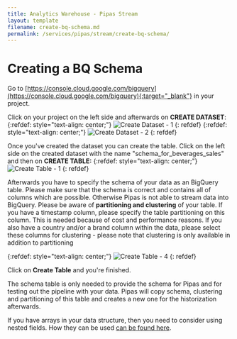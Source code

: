```yaml
---
title: Analytics Warehouse - Pipas Stream
layout: template
filename: create-bq-schema.md
permalink: /services/pipas/stream/create-bq-schema/
--- 
```

# Creating a BQ Schema

Go to [https://console.cloud.google.com/bigquery](https://console.cloud.google.com/bigquery){:target="_blank"} in your project. 

Click on your project on the left side and afterwards on **CREATE DATASET**:
{:refdef: style="text-align: center;"}
![Create Dataset - 1]({{site.baseurl}}/3-services/pipas/create-bq-schema/screen-1.png)
{: refdef}
{:refdef: style="text-align: center;"}
![Create Dataset - 2]({{site.baseurl}}/3-services/pipas/create-bq-schema/screen-2.png)
{: refdef}

Once you've created the dataset you can create the table. Click on the left side on the created dataset with the name "schema_for_beverages_sales" and then on **CREATE TABLE:** 
{:refdef: style="text-align: center;"}
![Create Table - 1]({{site.baseurl}}/3-services/pipas/create-bq-schema/screen-3.png)
{: refdef}

Afterwards you have to specify the schema of your data as an BigQuery table. Please make sure that the schema is correct and contains all of columns which are possible. Otherwise Pipas is not able to stream data into BigQuery. Please be aware of **partitioning and clustering** of your table. If you have a timestamp column, please specify the table partitioning on this column. This is needed because of cost and performance reasons.  If you also have a country and/or a brand column within the data, please select these columns for clustering - please note that clustering is only available in addition to partitioning 

{:refdef: style="text-align: center;"} 
![Create Table - 4]({{site.baseurl}}/3-services/pipas/create-bq-schema/screen-4.png) 
{: refdef} 

Click on **Create Table** and you're finished.

The schema table is only needed to provide the schema for Pipas and for testing out the pipeline with your data. Pipas will copy schema, clustering and partitioning of this table and creates a new one for the historization afterwards.

If you have arrays in your data structure, then you need to consider using nested fields. How they can be used [can be found here](https://cloud.google.com/bigquery/docs/nested-repeated).